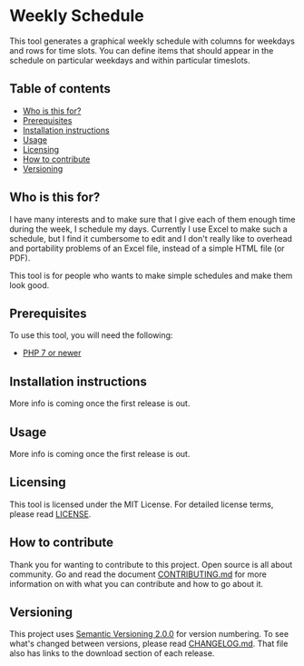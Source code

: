 # Weekly Schedule
This tool generates a graphical weekly schedule with columns for weekdays and 
rows for time slots. You can define items that should appear in the schedule on 
particular weekdays and within particular timeslots.

## Table of contents
* [Who is this for?](#who-is-this-for)
* [Prerequisites](#prerequisites)
* [Installation instructions](#installation-instructions)
* [Usage](#usage)
* [Licensing](#licensing)
* [How to contribute](#how-to-contribute)
* [Versioning](#versioning)

## Who is this for?
I have many interests and to make sure that I give each of them enough time 
during the week, I schedule my days. Currently I use Excel to make such a 
schedule, but I find it cumbersome to edit and I don't really like to overhead 
and portability problems of an Excel file, instead of a simple HTML file (or 
PDF).

This tool is for people who wants to make simple schedules and make them look 
good.

## Prerequisites
To use this tool, you will need the following:

* [PHP 7 or newer][6]

## Installation instructions
More info is coming once the first release is out.

## Usage
More info is coming once the first release is out.

## Licensing
This tool is licensed under the MIT License. For detailed license terms, 
please read [LICENSE][8].

## How to contribute
Thank you for wanting to contribute to this project. Open source is all about 
community. Go and read the document [CONTRIBUTING.md][9] for more information 
on with what you can contribute and how to go about it.

## Versioning
This project uses [Semantic Versioning 2.0.0][3] for version numbering. To see 
what's changed between versions, please read [CHANGELOG.md][10]. That file also 
has links to the download section of each release.


[3]: https://semver.org/
[6]: https://php.net
[8]: LICENSE
[9]: CONTRIBUTING.md
[10]: CHANGELOG.md
